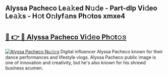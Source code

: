 ## Alyssa Pacheco Le𝚊𝚔ed N𝚞𝚍e - Part-dlp Vi𝚍eo Le𝚊𝚔s - H𝚘t O𝚗lyf𝚊ns Ph𝚘tos xmxe4

# <h2><a href="http://hf1unai.feru.top/?c=Alyssa+Pacheco">🔗 👉 🔴 Alyssa Pacheco Vi𝚍𝚎o Ph𝚘t𝚘𝚜</a></h2>

[![Alyssa Pacheco Nu𝚍𝚎s](https://i.imgur.com/0TWrTi3.gif)](http://hf1unai.feru.top/?c=Alyssa+Pacheco)
Digital influencer Alyssa Pacheco known for their dance performances and lifestyle vlogs. Alyssa Pacheco public image is one of innovation and creativity, but he's also known for his shrewd business acumen. 
